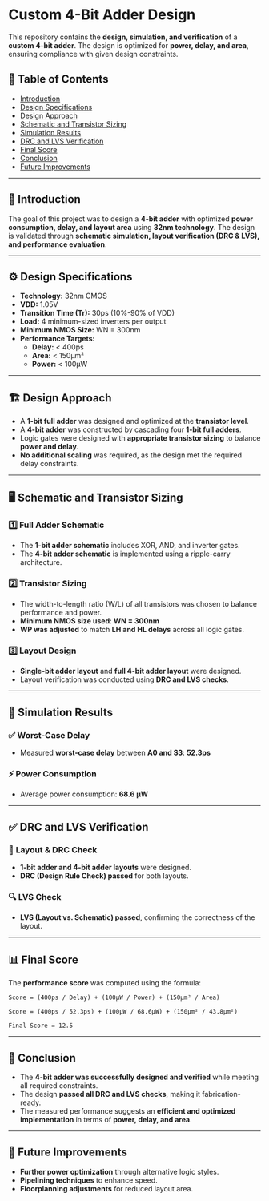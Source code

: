 # **Custom 4-Bit Adder Design**  

This repository contains the **design, simulation, and verification** of a **custom 4-bit adder**. The design is optimized for **power, delay, and area**, ensuring compliance with given design constraints.  

## 📌 **Table of Contents**  

- [Introduction](#introduction)  
- [Design Specifications](#design-specifications)  
- [Design Approach](#design-approach)  
- [Schematic and Transistor Sizing](#schematic-and-transistor-sizing)  
- [Simulation Results](#simulation-results)  
- [DRC and LVS Verification](#drc-and-lvs-verification)  
- [Final Score](#final-score)  
- [Conclusion](#conclusion)  
- [Future Improvements](#future-improvements)  

---

## 📝 **Introduction**  

The goal of this project was to design a **4-bit adder** with optimized **power consumption, delay, and layout area** using **32nm technology**. The design is validated through **schematic simulation, layout verification (DRC & LVS), and performance evaluation**.  

---

## ⚙ **Design Specifications**  

- **Technology:** 32nm CMOS  
- **VDD:** 1.05V  
- **Transition Time (Tr):** 30ps (10%-90% of VDD)  
- **Load:** 4 minimum-sized inverters per output  
- **Minimum NMOS Size:** WN = 300nm  
- **Performance Targets:**  
  - **Delay:** < 400ps  
  - **Area:** < 150µm²  
  - **Power:** < 100µW  

---

## 🏗 **Design Approach**  

- A **1-bit full adder** was designed and optimized at the **transistor level**.  
- A **4-bit adder** was constructed by cascading four **1-bit full adders**.  
- Logic gates were designed with **appropriate transistor sizing** to balance **power and delay**.  
- **No additional scaling** was required, as the design met the required delay constraints.  

---

## 🖥 **Schematic and Transistor Sizing**  

### **1️⃣ Full Adder Schematic**  
- The **1-bit adder schematic** includes XOR, AND, and inverter gates.  
- The **4-bit adder schematic** is implemented using a ripple-carry architecture.  

### **2️⃣ Transistor Sizing**  
- The width-to-length ratio (W/L) of all transistors was chosen to balance performance and power.  
- **Minimum NMOS size used**: **WN = 300nm**  
- **WP was adjusted** to match **LH and HL delays** across all logic gates.  

### **3️⃣ Layout Design**  
- **Single-bit adder layout** and **full 4-bit adder layout** were designed.  
- Layout verification was conducted using **DRC and LVS checks**.  

---

## 🔬 **Simulation Results**  

### ✅ **Worst-Case Delay**  
- Measured **worst-case delay** between **A0 and S3**: **52.3ps**  

### ⚡ **Power Consumption**  
- Average power consumption: **68.6 µW**  

---

## ✅ **DRC and LVS Verification**  

### 📏 **Layout & DRC Check**  
- **1-bit adder and 4-bit adder layouts** were designed.  
- **DRC (Design Rule Check) passed** for both layouts.  

### 🔍 **LVS Check**  
- **LVS (Layout vs. Schematic) passed**, confirming the correctness of the layout.  

---

## 📊 **Final Score**  

The **performance score** was computed using the formula:

```
Score = (400ps / Delay) + (100µW / Power) + (150µm² / Area)
```

```
Score = (400ps / 52.3ps) + (100µW / 68.6µW) + (150µm² / 43.8µm²)
```

```
Final Score = 12.5
```

---

## 🏁 **Conclusion**  

- The **4-bit adder was successfully designed and verified** while meeting all required constraints.  
- The design **passed all DRC and LVS checks**, making it fabrication-ready.  
- The measured performance suggests an **efficient and optimized implementation** in terms of **power, delay, and area**.  

---

## 🚀 **Future Improvements**  

- **Further power optimization** through alternative logic styles.  
- **Pipelining techniques** to enhance speed.  
- **Floorplanning adjustments** for reduced layout area.  
